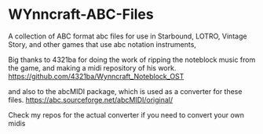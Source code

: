 # WYnncraft-ABC-Files
A collection of ABC format abc files for use in Starbound, LOTRO, Vintage Story, and other games that use abc notation instruments,


Big thanks to 4321ba for doing the work of ripping the noteblock music from the game, and making a midi repository of his work.
https://github.com/4321ba/Wynncraft_Noteblock_OST

and also to the abcMIDI package, which is used as a converter for these files.
https://abc.sourceforge.net/abcMIDI/original/

Check my repos for the actual converter if you need to convert your own midis
